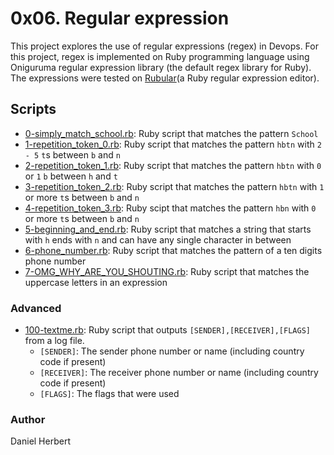 # 0x06. Regular expression #

This project explores the use of regular expressions (regex) in Devops. For this project, regex is implemented on Ruby programming language using Oniguruma regular expression library (the default regex library for Ruby). The expressions were tested on [Rubular](https://rubular.com/)(a Ruby regular expression editor).

## Scripts ##
- [0-simply_match_school.rb](https://github.com/Madu-f0r0/alx-system_engineering-devops/blob/master/0x06-regular_expressions/0-simply_match_school.rb): Ruby script that matches the pattern `School`
- [1-repetition_token_0.rb](https://github.com/Madu-f0r0/alx-system_engineering-devops/blob/master/0x06-regular_expressions/1-repetition_token_0.rb): Ruby script that matches the pattern `hbtn` with `2 - 5` `t`s between `b` and `n`
- [2-repetition_token_1.rb](https://github.com/Madu-f0r0/alx-system_engineering-devops/blob/master/0x06-regular_expressions/2-repetition_token_1.rb): Ruby script that matches the pattern `hbtn` with `0` or `1` `b` between `h` and `t`
- [3-repetition_token_2.rb](https://github.com/Madu-f0r0/alx-system_engineering-devops/blob/master/0x06-regular_expressions/3-repetition_token_2.rb): Ruby script that matches the pattern `hbtn` with `1` or more `t`s between `b` and `n`
- [4-repetition_token_3.rb](https://github.com/Madu-f0r0/alx-system_engineering-devops/blob/master/0x06-regular_expressions/4-repetition_token_3.rb): Ruby scipt that matches the pattern `hbn` with `0` or more `t`s between `b` and `n` 
- [5-beginning_and_end.rb](https://github.com/Madu-f0r0/alx-system_engineering-devops/blob/master/0x06-regular_expressions/5-beginning_and_end.rb): Ruby script that matches a string that starts with `h` ends with `n` and can have any single character in between
- [6-phone_number.rb](https://github.com/Madu-f0r0/alx-system_engineering-devops/blob/master/0x06-regular_expressions/6-phone_number.rb): Ruby script that matches the pattern of a ten digits phone number
- [7-OMG_WHY_ARE_YOU_SHOUTING.rb](https://github.com/Madu-f0r0/alx-system_engineering-devops/blob/master/0x06-regular_expressions/7-OMG_WHY_ARE_YOU_SHOUTING.rb): Ruby script that matches the uppercase letters in an expression

### Advanced ###
- [100-textme.rb](https://github.com/Madu-f0r0/alx-system_engineering-devops/blob/master/0x06-regular_expressions/100-textme.rb): Ruby script that outputs `[SENDER],[RECEIVER],[FLAGS]` from a log file.
	* `[SENDER]`: The sender phone number or name (including country code if present)
	* `[RECEIVER]`: The receiver phone number or name (including country code if present)
	* `[FLAGS]`: The flags that were used

### Author ###
Daniel Herbert
